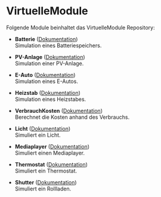 # VirtuelleModule

Folgende Module beinhaltet das VirtuelleModule Repository:

- __Batterie__ ([Dokumentation](https://www.symcon.de/de/service/dokumentation/modulreferenz/virtuelle-geraete/batteriespeicher-simulation/))  
  Simulation eines Batteriespeichers.

- __PV-Anlage__ ([Dokumentation](https://www.symcon.de/de/service/dokumentation/modulreferenz/virtuelle-geraete/pv-anlage-simulation/))  
	Simulation einer PV-Anlage.

- __E-Auto__ ([Dokumentation](https://www.symcon.de/de/service/dokumentation/modulreferenz/virtuelle-geraete/e-auto-simulation/))  
  Simulation eines E-Autos.

- __Heizstab__ ([Dokumentation](https://www.symcon.de/de/service/dokumentation/modulreferenz/virtuelle-geraete/heizstab-simulation/))  
	Simulation eines Heizstabes.

- __VerbrauchKosten__ ([Dokumentation](https://www.symcon.de/de/service/dokumentation/modulreferenz/virtuelle-geraete/verbrauch-kosten/))  
	Berechnet die Kosten anhand des Verbrauchs.

- __Licht__ ([Dokumentation](https://www.symcon.de/de/service/dokumentation/modulreferenz/virtuelle-geraete/licht-simulation/))  
	Simuliert ein Licht. 

- __Mediaplayer__ ([Dokumentation](https://www.symcon.de/de/service/dokumentation/modulreferenz/virtuelle-geraete/mediaplayer-simulation/))  
	Simuliert einen Mediaplayer.

- __Thermostat__ ([Dokumentation](https://www.symcon.de/de/service/dokumentation/modulreferenz/virtuelle-geraete/thermostat-simulation/))  
	Simuliert ein Thermostat.

- __Shutter__ ([Dokumentation](https://www.symcon.de/de/service/dokumentation/modulreferenz/virtuelle-geraete/rollladen-simulation/))  
	Simuliert ein Rollladen. 
